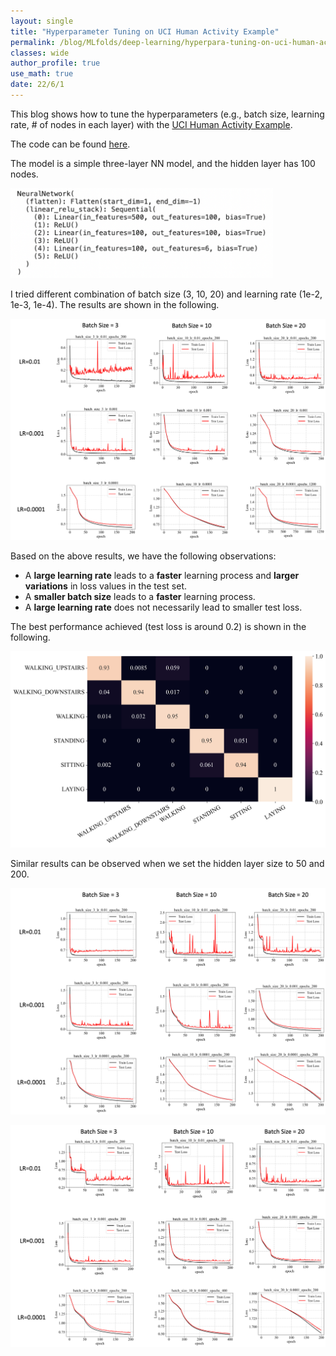 ```yaml
---
layout: single
title: "Hyperparameter Tuning on UCI Human Activity Example"
permalink: /blog/MLfolds/deep-learning/hyperpara-tuning-on-uci-human-activity/
classes: wide
author_profile: true
use_math: true
date: 22/6/1
---
```


This blog shows how to tune the hyperparameters (e.g., batch size, learning rate, # of nodes in each layer)  with the [UCI Human Activity Example](https://www.kaggle.com/datasets/uciml/human-activity-recognition-with-smartphones).

The code can be found [here](https://github.com/dymodi/uci-activity/blob/master/src/model-nn.ipynb).

The model is a simple three-layer NN model, and the hidden layer has 100 nodes.

<p>
	<img src="/Blog/MLfolds/deep-learning/figures/uci-activity-tuning-100-nodes-model.png"
       alt="Hyperparameter-Tuning-on-UCI-Human-Activity-Example" 
       style="width: 30em;" 
       class="align-center">
</p>

I tried different combination of batch size (3, 10, 20) and learning rate (1e-2, 1e-3, 1e-4). The results are shown in the following.

<p>
	<img src="/Blog/MLfolds/deep-learning/figures/uci-activity-tuning-100-nodes.png"
       alt="Hyperparameter-Tuning-on-UCI-Human-Activity-Example" 
       style="width: 40em;" 
       class="align-center">
</p>

Based on the above results, we have the following observations:

* A **large learning rate** leads to a **faster** learning process and **larger variations** in loss values in the test set.
* A **smaller batch size** leads to a **faster** learning process.
* A **large learning rate** does not necessarily lead to smaller test loss.

The best performance achieved (test loss is around 0.2) is shown in the following.
<p>
	<img src="/Blog/MLfolds/deep-learning/figures/confusion_matrix_3_lr_0.001_epochs_200.png"
       alt="Hyperparameter-Tuning-on-UCI-Human-Activity-Example" 
       style="width: 40em;" 
       class="align-center">
</p>

Similar results can be observed when we set the hidden layer size to 50 and 200.

<p>
	<img src="/Blog/MLfolds/deep-learning/figures/uci-activity-tuning-50-nodes.png"
       alt="Hyperparameter-Tuning-on-UCI-Human-Activity-Example" 
       style="width: 40em;" 
       class="align-center">
</p>

<p>
	<img src="/Blog/MLfolds/deep-learning/figures/uci-activity-tuning-200-nodes.png"
       alt="Hyperparameter-Tuning-on-UCI-Human-Activity-Example" 
       style="width: 40em;" 
       class="align-center">
</p>